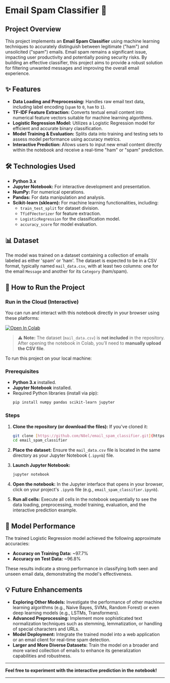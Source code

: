 # Email Spam Classifier 📧

## Project Overview

This project implements an **Email Spam Classifier** using machine learning techniques to accurately distinguish between legitimate ("ham") and unsolicited ("spam") emails. Email spam remains a significant issue, impacting user productivity and potentially posing security risks. By building an effective classifier, this project aims to provide a robust solution for filtering unwanted messages and improving the overall email experience.

## ✨ Features

* **Data Loading and Preprocessing:** Handles raw email text data, including label encoding (`spam` to `0`, `ham` to `1`).
* **TF-IDF Feature Extraction:** Converts textual email content into numerical feature vectors suitable for machine learning algorithms.
* **Logistic Regression Model:** Utilizes a Logistic Regression model for efficient and accurate binary classification.
* **Model Training & Evaluation:** Splits data into training and testing sets to assess model performance using accuracy metrics.
* **Interactive Prediction:** Allows users to input new email content directly within the notebook and receive a real-time "ham" or "spam" prediction.

## 🛠️ Technologies Used

* **Python 3.x**
* **Jupyter Notebook:** For interactive development and presentation.
* **NumPy:** For numerical operations.
* **Pandas:** For data manipulation and analysis.
* **Scikit-learn (sklearn):** For machine learning functionalities, including:
    * `train_test_split` for dataset division.
    * `TfidfVectorizer` for feature extraction.
    * `LogisticRegression` for the classification model.
    * `accuracy_score` for model evaluation.

## 📊 Dataset

The model was trained on a dataset containing a collection of emails labeled as either 'spam' or 'ham'. The dataset is expected to be in a CSV format, typically named `mail_data.csv`, with at least two columns: one for the email `Message` and another for its `Category` (ham/spam).

## 🚀 How to Run the Project

### Run in the Cloud (Interactive)

You can run and interact with this notebook directly in your browser using these platforms:

[![Open In Colab](https://colab.research.google.com/assets/colab-badge.svg)](https://colab.research.google.com/github/N8el/email_spam_classifier/blob/main/Email%20spam%20classifier.ipynb)

> ⚠️ **Note:** The dataset (`mail_data.csv`) is **not included** in the repository.  
> After opening the notebook in Colab, you’ll need to **manually upload the CSV file**.

To run this project on your local machine:

### Prerequisites

* **Python 3.x** installed.
* **Jupyter Notebook** installed.
* Required Python libraries (install via pip):
    ```bash
    pip install numpy pandas scikit-learn jupyter
    ```

### Steps

1.  **Clone the repository (or download the files):**
    If you've cloned it:
    ```bash
    git clone [https://github.com/N8el/email_spam_classifier.git](https://github.com/N8el/email_spam_classifier.git)
    cd email_spam_classifier
    ```

2.  **Place the dataset:** Ensure the `mail_data.csv` file is located in the same directory as your Jupyter Notebook (`.ipynb`) file.

3.  **Launch Jupyter Notebook:**
    ```bash
    jupyter notebook
    ```

4.  **Open the notebook:** In the Jupyter interface that opens in your browser, click on your project's `.ipynb` file (e.g., `email_spam_classifier.ipynb`).

5.  **Run all cells:** Execute all cells in the notebook sequentially to see the data loading, preprocessing, model training, evaluation, and the interactive prediction example.


## 🎯 Model Performance

The trained Logistic Regression model achieved the following approximate accuracies:

* **Accuracy on Training Data:** ~97.7%
* **Accuracy on Test Data:** ~96.8%

These results indicate a strong performance in classifying both seen and unseen email data, demonstrating the model's effectiveness.

## 💡 Future Enhancements

* **Exploring Other Models:** Investigate the performance of other machine learning algorithms (e.g., Naive Bayes, SVMs, Random Forest) or even deep learning models (e.g., LSTMs, Transformers).
* **Advanced Preprocessing:** Implement more sophisticated text normalization techniques such as stemming, lemmatization, or handling of special characters and URLs.
* **Model Deployment:** Integrate the trained model into a web application or an email client for real-time spam detection.
* **Larger and More Diverse Datasets:** Train the model on a broader and more varied collection of emails to enhance its generalization capabilities and robustness.

---

**Feel free to experiment with the interactive prediction in the notebook!**

---
